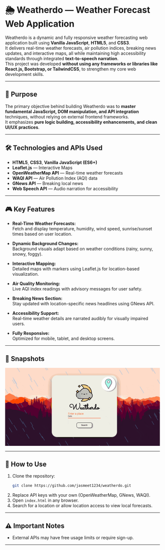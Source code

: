 # 🌦️ Weatherdo — Weather Forecast Web Application

Weatherdo is a dynamic and fully responsive weather forecasting web application built using **Vanilla JavaScript**, **HTML5**, and **CSS3**.  
It delivers real-time weather forecasts, air pollution indices, breaking news updates, and interactive maps, all while maintaining high accessibility standards through integrated **text-to-speech narration**.  
This project was developed **without using any frameworks or libraries like React.js, Bootstrap, or TailwindCSS**, to strengthen my core web development skills.

---

## 🎯 Purpose

The primary objective behind building Weatherdo was to **master fundamental JavaScript, DOM manipulation, and API integration** techniques, without relying on external frontend frameworks.  
It emphasizes **pure logic building, accessibility enhancements, and clean UI/UX practices**.

---

## 🛠 Technologies and APIs Used

- **HTML5**, **CSS3**, **Vanilla JavaScript (ES6+)**
- **Leaflet.js** — Interactive Maps
- **OpenWeatherMap API** — Real-time weather forecasts
- **WAQI API** — Air Pollution Index (AQI) data
- **GNews API** — Breaking local news
- **Web Speech API** — Audio narration for accessibility

---

## 🎮 Key Features

- **Real-Time Weather Forecasts:**  
  Fetch and display temperature, humidity, wind speed, sunrise/sunset times based on user location.

- **Dynamic Background Changes:**  
  Background visuals adapt based on weather conditions (rainy, sunny, snowy, foggy).

- **Interactive Mapping:**  
  Detailed maps with markers using Leaflet.js for location-based visualization.

- **Air Quality Monitoring:**  
  Live AQI index readings with advisory messages for user safety.

- **Breaking News Section:**  
  Stay updated with location-specific news headlines using GNews API.

- **Accessibility Support:**  
  Real-time weather details are narrated audibly for visually impaired users.

- **Fully Responsive:**  
  Optimized for mobile, tablet, and desktop screens.

---

## 📸 Snapshots

![WeatherDo](Snaps/WeatherDo.gif)

---

## 🚀 How to Use

1. Clone the repository:
   ```bash
   git clone https://github.com/jasmeet1234/weatherdo.git
   ```
2. Replace API keys with your own (OpenWeatherMap, GNews, WAQI).
3. Open `index.html` in any browser.
4. Search for a location or allow location access to view local forecasts.

---

## ⚠️ Important Notes

- External APIs may have free usage limits or require sign-up.

---
